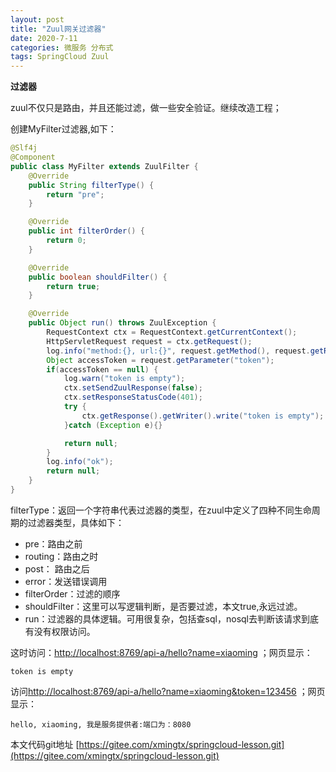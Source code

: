 ```yaml
---
layout: post
title: "Zuul网关过滤器"
date: 2020-7-11
categories: 微服务 分布式
tags: SpringCloud Zuul
--- 
```


**过滤器**

zuul不仅只是路由，并且还能过滤，做一些安全验证。继续改造工程；

创建MyFilter过滤器,如下：

```java
@Slf4j
@Component
public class MyFilter extends ZuulFilter {
    @Override
    public String filterType() {
        return "pre";
    }

    @Override
    public int filterOrder() {
        return 0;
    }

    @Override
    public boolean shouldFilter() {
        return true;
    }

    @Override
    public Object run() throws ZuulException {
        RequestContext ctx = RequestContext.getCurrentContext();
        HttpServletRequest request = ctx.getRequest();
        log.info("method:{}, url:{}", request.getMethod(), request.getRequestURL().toString());
        Object accessToken = request.getParameter("token");
        if(accessToken == null) {
            log.warn("token is empty");
            ctx.setSendZuulResponse(false);
            ctx.setResponseStatusCode(401);
            try {
                ctx.getResponse().getWriter().write("token is empty");
            }catch (Exception e){}

            return null;
        }
        log.info("ok");
        return null;
    }
}
```

filterType：返回一个字符串代表过滤器的类型，在zuul中定义了四种不同生命周期的过滤器类型，具体如下：
- pre：路由之前
- routing：路由之时
- post： 路由之后
- error：发送错误调用
- filterOrder：过滤的顺序
- shouldFilter：这里可以写逻辑判断，是否要过滤，本文true,永远过滤。
- run：过滤器的具体逻辑。可用很复杂，包括查sql，nosql去判断该请求到底有没有权限访问。


这时访问：[http://localhost:8769/api-a/hello?name=xiaoming](http://localhost:8769/api-a/hello?name=xiaoming) ；网页显示：

```
token is empty
```

访问[http://localhost:8769/api-a/hello?name=xiaoming&token=123456](http://localhost:8769/api-a/hello?name=xiaoming&token=123456) ；网页显示：

```
hello, xiaoming, 我是服务提供者:端口为：8080
```


本文代码git地址 [https://gitee.com/xmingtx/springcloud-lesson.git](https://gitee.com/xmingtx/springcloud-lesson.git)